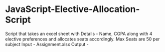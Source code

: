# JavaScript-Elective-Allocation-Script
Script that takes an excel sheet with Details - Name, CGPA along with 4 elective preferences and allocates seats accordingly.
Max Seats are 50 per subject
Input - Assignment.xlsx
Output - 
